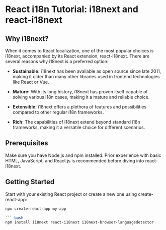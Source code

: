 # React i18n Tutorial: i18next and react-i18next

## Why i18next?

When it comes to React localization, one of the most popular choices is i18next, accompanied by its React extension, react-i18next. There are several reasons why i18next is a preferred option:

- **Sustainable:** i18next has been available as open source since late 2011, making it older than many other libraries used in frontend technologies like React or Vue.

- **Mature:** With its long history, i18next has proven itself capable of solving various i18n cases, making it a mature and reliable choice.

- **Extensible:** i18next offers a plethora of features and possibilities compared to other regular i18n frameworks.

- **Rich:** The capabilities of i18next extend beyond standard i18n frameworks, making it a versatile choice for different scenarios.

## Prerequisites

Make sure you have Node.js and npm installed. Prior experience with basic HTML, JavaScript, and React.js is recommended before diving into react-i18next.

## Getting Started

Start with your existing React project or create a new one using create-react-app:

```bash
npx create-react-app my-app

``` bash
npm install i18next react-i18next i18next-browser-languagedetector

